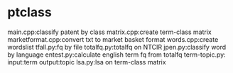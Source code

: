 # ptclass

main.cpp:classify patent by class
matrix.cpp:create term-class matrix
marketformat.cpp:convert txt to market basket format
words.cpp:create wordslist
tfall.py:fq by file
totalfq.py:totalfq on NTCIR
jpen.py:classify word by language
entest.py:calculate english term fq from totalfq
term-topic.py: input:term output:topic
lsa.py:lsa on term-class matrix
